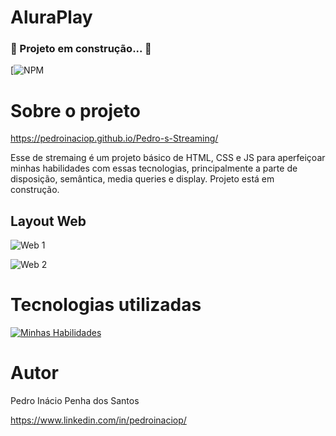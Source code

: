 # AluraPlay
### 🚧 Projeto em construção... 🚧

[![NPM](https://github.com/pedroinaciop/AluraPlay/blob/main/LICENSE) 

# Sobre o projeto

https://pedroinaciop.github.io/Pedro-s-Streaming/

Esse de stremaing é um projeto básico de HTML, CSS e JS para aperfeiçoar minhas habilidades com essas tecnologias, principalmente a parte de disposição, semântica, media queries e display. Projeto está em construção.

## Layout Web

![Web 1](https://github.com/pedroinaciop/Pedro-s-Streaming/blob/main/assets/web-design-1.png)

![Web 2](https://github.com/pedroinaciop/Pedro-s-Streaming/blob/main/assets/web-design-2.png)

# Tecnologias utilizadas
[![Minhas Habilidades](https://skillicons.dev/icons?i=html,css,js)](https://skillicons.dev)

# Autor

Pedro Inácio Penha dos Santos

https://www.linkedin.com/in/pedroinaciop/
